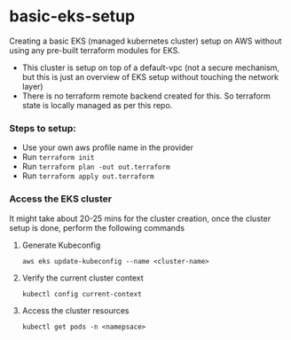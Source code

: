 # basic-eks-setup

Creating a basic EKS (managed kubernetes cluster) setup on AWS without using any pre-built terraform modules for EKS. 
- This cluster is setup on top of a default-vpc (not a secure mechanism, but this is just an overview of EKS setup without touching the network layer)
- There is no terraform remote backend created for this. So terraform state is locally managed as per this repo.

### Steps to setup:
- Use your own aws profile name in the provider
- Run `terraform init`
- Run `terraform plan -out out.terraform`
- Run `terraform apply out.terraform`

### Access the EKS cluster

It might take about 20-25 mins for the cluster creation, once the cluster setup is done, perform the following commands

1. Generate Kubeconfig

    ```
    aws eks update-kubeconfig --name <cluster-name>

2. Verify the current cluster context

   ```
   kubectl config current-context

3. Access the cluster resources

    ```
    kubectl get pods -n <namepsace>
